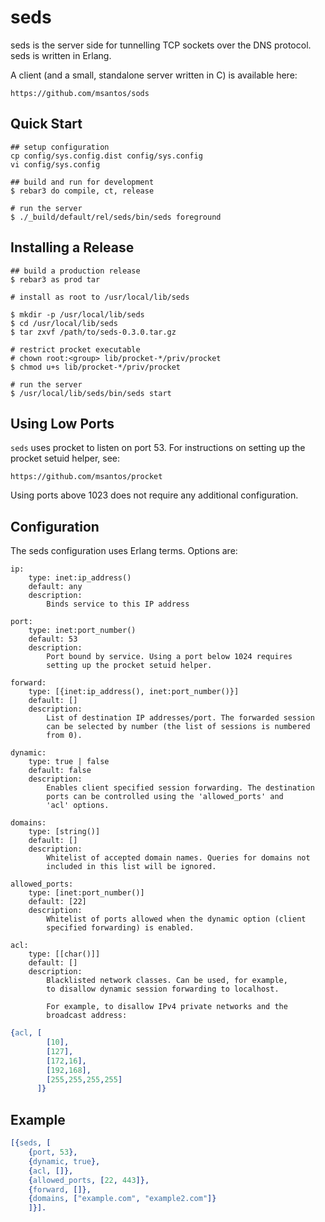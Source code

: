 seds
====

seds is the server side for tunnelling TCP sockets over the DNS
protocol. seds is written in Erlang.

A client (and a small, standalone server written in C) is available here:

    https://github.com/msantos/sods

Quick Start
-----------

    ## setup configuration
    cp config/sys.config.dist config/sys.config
    vi config/sys.config

    ## build and run for development
    $ rebar3 do compile, ct, release

    # run the server
    $ ./_build/default/rel/seds/bin/seds foreground

Installing a Release
--------------------

    ## build a production release
    $ rebar3 as prod tar

    # install as root to /usr/local/lib/seds

    $ mkdir -p /usr/local/lib/seds
    $ cd /usr/local/lib/seds
    $ tar zxvf /path/to/seds-0.3.0.tar.gz

    # restrict procket executable
    # chown root:<group> lib/procket-*/priv/procket
    $ chmod u+s lib/procket-*/priv/procket

    # run the server
    $ /usr/local/lib/seds/bin/seds start

Using Low Ports
---------------

`seds` uses procket to listen on port 53. For instructions on setting
up the procket setuid helper, see:

    https://github.com/msantos/procket

Using ports above 1023 does not require any additional configuration.

Configuration
-------------

The seds configuration uses Erlang terms. Options are:

    ip:
        type: inet:ip_address()
        default: any
        description:
            Binds service to this IP address

    port:
        type: inet:port_number()
        default: 53
        description:
            Port bound by service. Using a port below 1024 requires
            setting up the procket setuid helper.

    forward:
        type: [{inet:ip_address(), inet:port_number()}]
        default: []
        description:
            List of destination IP addresses/port. The forwarded session
            can be selected by number (the list of sessions is numbered
            from 0).

    dynamic:
        type: true | false
        default: false
        description:
            Enables client specified session forwarding. The destination
            ports can be controlled using the 'allowed_ports' and
            'acl' options.

    domains:
        type: [string()]
        default: []
        description:
            Whitelist of accepted domain names. Queries for domains not
            included in this list will be ignored.

    allowed_ports:
        type: [inet:port_number()]
        default: [22]
        description:
            Whitelist of ports allowed when the dynamic option (client
            specified forwarding) is enabled.

    acl:
        type: [[char()]]
        default: []
        description:
            Blacklisted network classes. Can be used, for example,
            to disallow dynamic session forwarding to localhost.

            For example, to disallow IPv4 private networks and the
            broadcast address:

~~~ erlang
{acl, [
        [10],
        [127],
        [172,16],
        [192,168],
        [255,255,255,255]
      ]}
~~~

Example
-------

~~~ erlang
[{seds, [
    {port, 53},
    {dynamic, true},
    {acl, []},
    {allowed_ports, [22, 443]},
    {forward, []},
    {domains, ["example.com", "example2.com"]}
    ]}].
~~~

